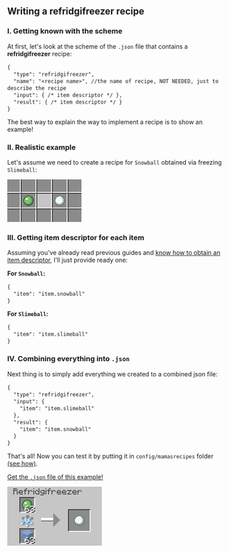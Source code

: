 ## Writing a refridgifreezer recipe

### I. Getting known with the scheme

At first, let's look at the scheme of the `.json` file that contains a **refridgifreezer** recipe:
```json5
{
  "type": "refridgifreezer",
  "name": "<recipe name>", //the name of recipe, NOT NEEDED, just to describe the recipe
  "input": { /* item descriptor */ },
  "result": { /* item descriptor */ }
}
```

The best way to explain the way to implement a recipe is to show an example!

### II. Realistic example

Let's assume we need to create a recipe for `Snowball` obtained via freezing `Slimeball`:

![](https://github.com/tracystacktrace/mamasrecipes-reindev/raw/main/docs/images/refridgifreezer_1.png)

### III. Getting item descriptor for each item

Assuming you've already read previous guides and [know how to obtain an item descriptor](https://github.com/tracystacktrace/mamasrecipes-reindev/blob/main/docs/FIND_ID_REINDEV.md), I'll just provide ready one:

**For `Snowball`:**
```json5
{
  "item": "item.snowball"
}
```

**For `Slimeball`:**
```json5
{
  "item": "item.slimeball"
}
```

### IV. Combining everything into `.json`

Next thing is to simply add everything we created to a combined json file:

```json5
{
  "type": "refridgifreezer",
  "input": {
    "item": "item.slimeball"
  },
  "result": {
    "item": "item.snowball"
  }
}
```

That's all! Now you can test it by putting it in `config/mamasrecipes` folder [(see how)](https://github.com/tracystacktrace/mamasrecipes-reindev/blob/main/docs/LOADING_RECIPE.md).

[Get the `.json` file of this example!](https://github.com/tracystacktrace/mamasrecipes-reindev/blob/main/docs/examples/freezing_slimeball.json)

![Preview image](https://github.com/tracystacktrace/mamasrecipes-reindev/raw/main/docs/images/refridgifreezer_2.png)
